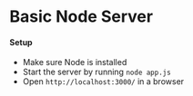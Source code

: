 # Basic Node Server

#### Setup
- Make sure Node is installed
- Start the server by running `node app.js`
- Open `http://localhost:3000/` in a browser